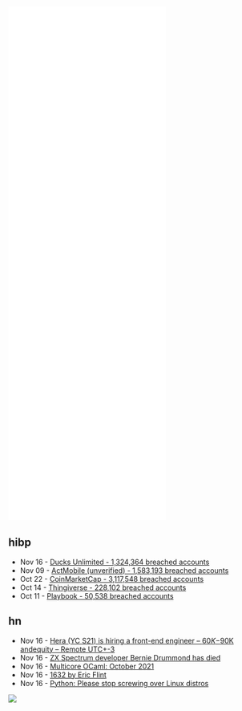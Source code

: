 ![Metrics](https://raw.githubusercontent.com/phixion/phixion/master/metrics.svg)

## hibp

<!--
for https://github.com/phixion/phixion/blob/main/.github/workflows/feeds.yml
-->
<!--START_SECTION:haveibeenpwnd-->
- Nov 16 - [Ducks Unlimited - 1,324,364 breached accounts](https://haveibeenpwned.com/PwnedWebsites#DucksUnlimited)
- Nov 09 - [ActMobile (unverified) - 1,583,193 breached accounts](https://haveibeenpwned.com/PwnedWebsites#ActMobile)
- Oct 22 - [CoinMarketCap - 3,117,548 breached accounts](https://haveibeenpwned.com/PwnedWebsites#CoinMarketCap)
- Oct 14 - [Thingiverse - 228,102 breached accounts](https://haveibeenpwned.com/PwnedWebsites#Thingiverse)
- Oct 11 - [Playbook - 50,538 breached accounts](https://haveibeenpwned.com/PwnedWebsites#Playbook)
<!--END_SECTION:haveibeenpwnd-->

## hn

<!--
for https://github.com/phixion/phixion/blob/main/.github/workflows/feeds.yml
-->
<!--START_SECTION:hn-->
- Nov 16 - [Hera (YC S21) is hiring a front-end engineer – $60K-$90K andequity – Remote UTC+-3](https://www.ycombinator.com/companies/hera/jobs/tyUzKGd-frontend-engineer)
- Nov 16 - [ZX Spectrum developer Bernie Drummond has died](https://www.gamedeveloper.com/design/obituary-zx-spectrum-developer-Bernie-Drummond-has-died)
- Nov 16 - [Multicore OCaml: October 2021](https://discuss.ocaml.org/t/multicore-ocaml-october-2021/8822)
- Nov 16 - [1632 by Eric Flint](http://www.baen.com/chapters/0671578499/0671578499.htm)
- Nov 16 - [Python: Please stop screwing over Linux distros](https://drewdevault.com/2021/11/16/Python-stop-screwing-distros-over.html)
<!--END_SECTION:hn-->

<!--
for https://yhype.me
-->
![](https://hit.yhype.me/github/profile?user_id=13013670)
